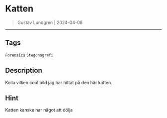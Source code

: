 # Katten

> Gustav Lundgren | 2024-04-08
---

## Tags

`Forensics`
`Stegonografi`

## Description

Kolla vilken cool bild jag har hittat på den här katten.

## Hint

Katten kanske har något att dölja